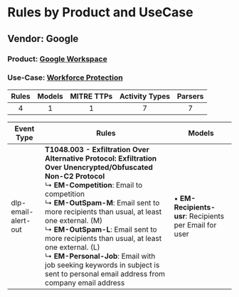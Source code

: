 Rules by Product and UseCase
============================
Vendor: Google
--------------
### Product: [Google Workspace](../ds_google_google_workspace.md)
### Use-Case: [Workforce Protection](../../../../UseCases/uc_workforce_protection.md)

| Rules | Models | MITRE TTPs | Activity Types | Parsers |
|:-----:|:------:|:----------:|:--------------:|:-------:|
|   4   |   1    |     1      |       7        |    7    |

| Event Type          | Rules    | Models    |
| ---- | ---- | ---- |
| dlp-email-alert-out | <b>T1048.003 - Exfiltration Over Alternative Protocol: Exfiltration Over Unencrypted/Obfuscated Non-C2 Protocol</b><br> ↳ <b>EM-Competition</b>: Email to competition<br> ↳ <b>EM-OutSpam-M</b>: Email sent to more recipients than usual, at least one external. (M)<br> ↳ <b>EM-OutSpam-L</b>: Email sent to more recipients than usual, at least one external. (L)<br> ↳ <b>EM-Personal-Job</b>: Email with job seeking keywords in subject is sent to personal email address from company email address |  • <b>EM-Recipients-usr</b>: Recipients per Email for user |